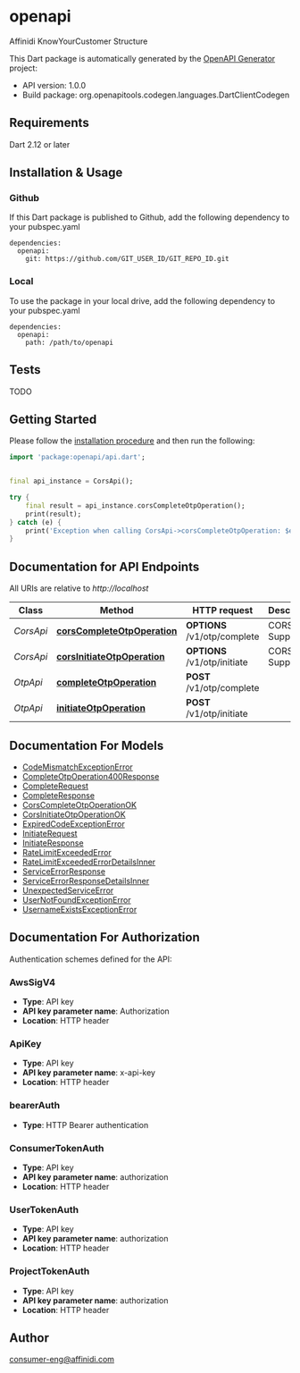 # openapi

Affinidi KnowYourCustomer Structure

This Dart package is automatically generated by the [OpenAPI Generator](https://openapi-generator.tech) project:

- API version: 1.0.0
- Build package: org.openapitools.codegen.languages.DartClientCodegen

## Requirements

Dart 2.12 or later

## Installation & Usage

### Github

If this Dart package is published to Github, add the following dependency to your pubspec.yaml

```
dependencies:
  openapi:
    git: https://github.com/GIT_USER_ID/GIT_REPO_ID.git
```

### Local

To use the package in your local drive, add the following dependency to your pubspec.yaml

```
dependencies:
  openapi:
    path: /path/to/openapi
```

## Tests

TODO

## Getting Started

Please follow the [installation procedure](#installation--usage) and then run the following:

```dart
import 'package:openapi/api.dart';


final api_instance = CorsApi();

try {
    final result = api_instance.corsCompleteOtpOperation();
    print(result);
} catch (e) {
    print('Exception when calling CorsApi->corsCompleteOtpOperation: $e\n');
}

```

## Documentation for API Endpoints

All URIs are relative to _http://localhost_

| Class     | Method                                                                   | HTTP request                 | Description  |
| --------- | ------------------------------------------------------------------------ | ---------------------------- | ------------ |
| _CorsApi_ | [**corsCompleteOtpOperation**](doc//CorsApi.md#corscompleteotpoperation) | **OPTIONS** /v1/otp/complete | CORS Support |
| _CorsApi_ | [**corsInitiateOtpOperation**](doc//CorsApi.md#corsinitiateotpoperation) | **OPTIONS** /v1/otp/initiate | CORS Support |
| _OtpApi_  | [**completeOtpOperation**](doc//OtpApi.md#completeotpoperation)          | **POST** /v1/otp/complete    |
| _OtpApi_  | [**initiateOtpOperation**](doc//OtpApi.md#initiateotpoperation)          | **POST** /v1/otp/initiate    |

## Documentation For Models

- [CodeMismatchExceptionError](doc//CodeMismatchExceptionError.md)
- [CompleteOtpOperation400Response](doc//CompleteOtpOperation400Response.md)
- [CompleteRequest](doc//CompleteRequest.md)
- [CompleteResponse](doc//CompleteResponse.md)
- [CorsCompleteOtpOperationOK](doc//CorsCompleteOtpOperationOK.md)
- [CorsInitiateOtpOperationOK](doc//CorsInitiateOtpOperationOK.md)
- [ExpiredCodeExceptionError](doc//ExpiredCodeExceptionError.md)
- [InitiateRequest](doc//InitiateRequest.md)
- [InitiateResponse](doc//InitiateResponse.md)
- [RateLimitExceededError](doc//RateLimitExceededError.md)
- [RateLimitExceededErrorDetailsInner](doc//RateLimitExceededErrorDetailsInner.md)
- [ServiceErrorResponse](doc//ServiceErrorResponse.md)
- [ServiceErrorResponseDetailsInner](doc//ServiceErrorResponseDetailsInner.md)
- [UnexpectedServiceError](doc//UnexpectedServiceError.md)
- [UserNotFoundExceptionError](doc//UserNotFoundExceptionError.md)
- [UsernameExistsExceptionError](doc//UsernameExistsExceptionError.md)

## Documentation For Authorization

Authentication schemes defined for the API:

### AwsSigV4

- **Type**: API key
- **API key parameter name**: Authorization
- **Location**: HTTP header

### ApiKey

- **Type**: API key
- **API key parameter name**: x-api-key
- **Location**: HTTP header

### bearerAuth

- **Type**: HTTP Bearer authentication

### ConsumerTokenAuth

- **Type**: API key
- **API key parameter name**: authorization
- **Location**: HTTP header

### UserTokenAuth

- **Type**: API key
- **API key parameter name**: authorization
- **Location**: HTTP header

### ProjectTokenAuth

- **Type**: API key
- **API key parameter name**: authorization
- **Location**: HTTP header

## Author

consumer-eng@affinidi.com
